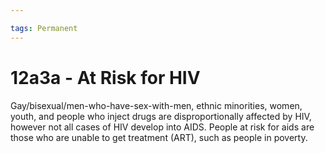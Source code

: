 ```yaml
---

tags: Permanent 
---
```


# 12a3a - At Risk for HIV

Gay/bisexual/men-who-have-sex-with-men, ethnic minorities, women, youth, and people who inject drugs are disproportionally affected by HIV, however not all cases of HIV develop into AIDS. People at risk for aids are those who are unable to get treatment (ART), such as people in poverty.